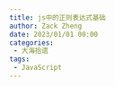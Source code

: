 ```yaml
---
title: js中的正则表达式基础
author: Zack Zheng
date: 2023/01/01 00:00
categories:
 - 大海拾遗
tags:
 - JavaScript
---
```



<simple-img src="js正则RegExp.svg" />
